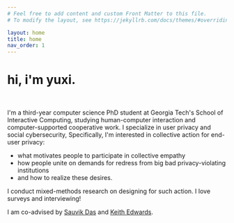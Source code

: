 ```yaml
---
# Feel free to add content and custom Front Matter to this file.
# To modify the layout, see https://jekyllrb.com/docs/themes/#overriding-theme-defaults

layout: home
title: home
nav_order: 1
---
```


# hi, i'm yuxi.
<br/>

I'm a third-year computer science PhD student at Georgia Tech's School of Interactive Computing, studying human-computer interaction and computer-supported cooperative work.  I specialize in user privacy and social cybersecurity,  Specifically, I'm interested in collective action for end-user privacy:

* what motivates people to participate in collective empathy
* how people unite on demands for redress from big bad privacy-violating institutions
* and how to realize these desires.

I conduct mixed-methods research on designing for such action.  I love surveys and interviewing!

I am co-advised by [Sauvik Das](https://sauvikdas.com/) and [Keith Edwards](https://faculty.cc.gatech.edu/~keith/).
